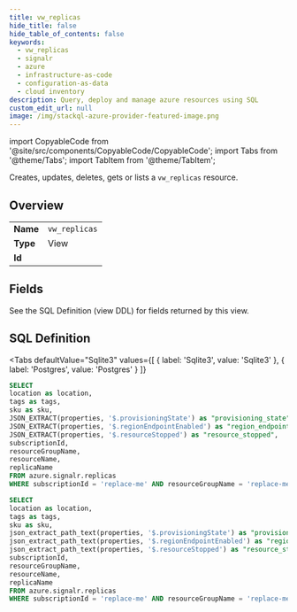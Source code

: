 ```yaml
--- 
title: vw_replicas
hide_title: false
hide_table_of_contents: false
keywords:
  - vw_replicas
  - signalr
  - azure
  - infrastructure-as-code
  - configuration-as-data
  - cloud inventory
description: Query, deploy and manage azure resources using SQL
custom_edit_url: null
image: /img/stackql-azure-provider-featured-image.png
---
```


import CopyableCode from '@site/src/components/CopyableCode/CopyableCode';
import Tabs from '@theme/Tabs';
import TabItem from '@theme/TabItem';

Creates, updates, deletes, gets or lists a <code>vw_replicas</code> resource.

## Overview
<table><tbody>
<tr><td><b>Name</b></td><td><code>vw_replicas</code></td></tr>
<tr><td><b>Type</b></td><td>View</td></tr>
<tr><td><b>Id</b></td><td><CopyableCode code="azure.signalr.vw_replicas" /></td></tr>
</tbody></table>

## Fields

See the SQL Definition (view DDL) for fields returned by this view.

## SQL Definition

<Tabs
defaultValue="Sqlite3"
values={[
{ label: 'Sqlite3', value: 'Sqlite3' },
{ label: 'Postgres', value: 'Postgres' }
]}
>
<TabItem value="Sqlite3">

```sql
SELECT
location as location,
tags as tags,
sku as sku,
JSON_EXTRACT(properties, '$.provisioningState') as "provisioning_state",
JSON_EXTRACT(properties, '$.regionEndpointEnabled') as "region_endpoint_enabled",
JSON_EXTRACT(properties, '$.resourceStopped') as "resource_stopped",
subscriptionId,
resourceGroupName,
resourceName,
replicaName
FROM azure.signalr.replicas
WHERE subscriptionId = 'replace-me' AND resourceGroupName = 'replace-me' AND resourceName = 'replace-me';
```

</TabItem>
<TabItem value="Postgres">

```sql
SELECT
location as location,
tags as tags,
sku as sku,
json_extract_path_text(properties, '$.provisioningState') as "provisioning_state",
json_extract_path_text(properties, '$.regionEndpointEnabled') as "region_endpoint_enabled",
json_extract_path_text(properties, '$.resourceStopped') as "resource_stopped",
subscriptionId,
resourceGroupName,
resourceName,
replicaName
FROM azure.signalr.replicas
WHERE subscriptionId = 'replace-me' AND resourceGroupName = 'replace-me' AND resourceName = 'replace-me';
```

</TabItem>
</Tabs>
